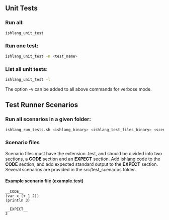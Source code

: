 ## Unit Tests

### Run all:
```bash
ishlang_unit_test
```

### Run one test:
```bash
ishlang_unit_test -n <test_name>
```

### List all unit tests:
```bash
ishlang_unit_test -l
```

The option -v can be added to all above commands for verbose mode.

## Test Runner Scenarios

### Run all scenarios in a given folder:
```bash
ishlang_run_tests.sh <ishlang_binary> <ishlang_test_files_binary> <scenarios_folder>
```

### Scenario files
Scenario files must have the extension .test, and should be divided into
two sections, a __CODE__ section and an __EXPECT__ section. Add ishlang
code to the __CODE__ section, and add expected standard output to the
__EXPECT__ section. Several scenarios are provided in the src/test_scenarios folder.

#### Example scenario file (example.test)
```
__CODE__
(var x (+ 1 2))
(println 3)

__EXPECT__
3
```
